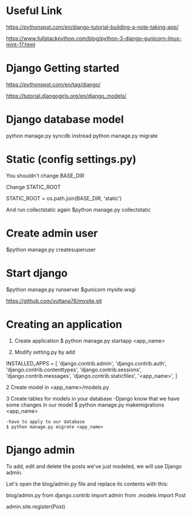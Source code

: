 # Useful Link
https://pythonspot.com/en/django-tutorial-building-a-note-taking-app/

https://www.fullstackpython.com/blog/python-3-django-gunicorn-linux-mint-17.html


# Django Getting started

https://pythonspot.com/en/tag/django/

https://tutorial.djangogirls.org/en/django_models/

# Django database model
python manage.py syncdb
instread
python manage.py migrate

# Static (config settings.py)
You shouldn't change BASE_DIR

Change STATIC_ROOT

STATIC_ROOT = os.path.join(BASE_DIR, 'static')

And run collectstatic again
$python manage.py collectstatic

# Create admin user
$python manage.py createsuperuser

# Start django
$python manage.py runserver
$gunicorn mysite.wsgi

https://github.com/yuttana76/mysite.git

# Creating an application
1. Create application 
$ python manage.py startapp <app_name>

2. Modify setting.py by add

INSTALLED_APPS = [
    'django.contrib.admin',
    'django.contrib.auth',
    'django.contrib.contenttypes',
    'django.contrib.sessions',
    'django.contrib.messages',
    'django.contrib.staticfiles',
    '<app_name>',
]

2 Create model in
<app_name>/models.py

3 Create tables for models in your database
    -Django know that we have some changes in our model
    $ python manage.py makemigrations <app_name>

    -have to apply to our database
    $ python manage.py migrate <app_name>


# Django admin

To add, edit and delete the posts we've just modeled, we will use Django admin.

Let's open the blog/admin.py file and replace its contents with this:

blog/admin.py
from django.contrib import admin
from .models import Post

admin.site.register(Post)